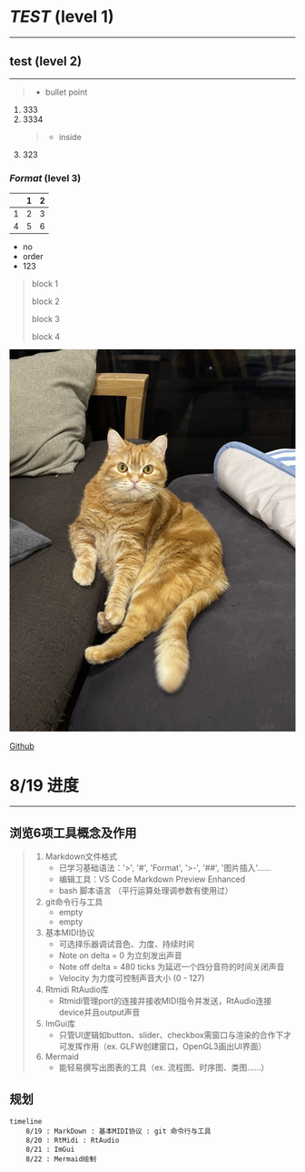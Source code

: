 # ***TEST*** (level 1)

-----

## **test** (level 2)

------

>- bullet point

1. 333
2. 3334
   >- inside
3. 323
   
### *Format* (level 3)

|   |1  |2  |
|---|---|---|
|  1|  2|  3|
|  4|  5|  6|

- no
- order
- 123

> block 1
> 
> block 2
> 
> block 3
> 
> block 4

![MyCat](https://github.com/jerrychen99/yolo-food-server/blob/main/1.JPG?raw=true)

[Github](https://github.com/jerrychen99)



# 8/19 进度

-----

## 浏览6项工具概念及作用

>1. Markdown文件格式
>    - 已学习基础语法：'>', '#', 'Format', '>-', '##', '图片插入'......
>    - 编辑工具：VS Code Markdown Preview Enhanced
>    - bash 脚本语言 （平行运算处理调参数有使用过）
>2. git命令行与工具
>    - empty
>    - empty
>3. 基本MIDI协议
>    - 可选择乐器调试音色、力度、持续时间
>    - Note on delta = 0 为立刻发出声音
>    - Note off delta = 480 ticks 为延迟一个四分音符的时间关闭声音
>    - Velocity 为力度可控制声音大小 (0 - 127)
>4. Rtmidi RtAudio库
>    - Rtmidi管理port的连接并接收MIDI指令并发送，RtAudio连接device并且output声音
>5. ImGui库
>    - 只管UI逻辑如button、slider、checkbox需窗口与渲染的合作下才可发挥作用（ex. GLFW创建窗口，OpenGL3画出UI界面）
>6. Mermaid
>    - 能轻易撰写出图表的工具（ex. 流程图、时序图、类图......）

## 规划
```mermaid
timeline
    8/19 : MarkDown : 基本MIDI协议 : git 命令行与工具
    8/20 : RtMidi : RtAudio
    8/21 : ImGui
    8/22 : Mermaid绘制
```